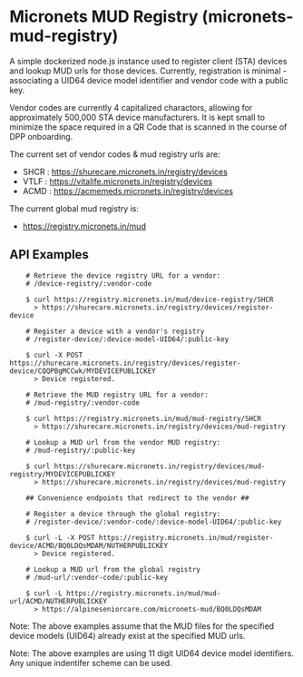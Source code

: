 # Micronets MUD Registry (micronets-mud-registry)

A simple dockerized node.js instance used to register client (STA) devices and lookup MUD urls for those devices. Currently, registration is minimal - associating a UID64 device model identifier and vendor code with a public key.

Vendor codes are currently 4 capitalized charactors, allowing for approximately 500,000 STA device manufacturers. It is kept small to minimize the space required in a QR Code that is scanned in the course of DPP onboarding.

The current set of vendor codes & mud registry urls are:

- SHCR : https://shurecare.micronets.in/registry/devices
- VTLF : https://vitalife.micronets.in/registry/devices
- ACMD : https://acmemeds.micronets.in/registry/devices

The current global mud registry is:

- https://registry.micronets.in/mud

## API Examples


```
	# Retrieve the device registry URL for a vendor:
	# /device-registry/:vendor-code

	$ curl https://registry.micronets.in/mud/device-registry/SHCR
	  > https://shurecare.micronets.in/registry/devices/register-device

	# Register a device with a vendor's registry
	# /register-device/:device-model-UID64/:public-key

	$ curl -X POST https://shurecare.micronets.in/registry/devices/register-device/CQQPBgMCCwk/MYDEVICEPUBLICKEY
	  > Device registered.

	# Retrieve the MUD registry URL for a vendor:
	# /mud-registry/:vendor-code

    $ curl https://registry.micronets.in/mud/mud-registry/SHCR
      > https://shurecare.micronets.in/registry/devices/mud-registry

	# Lookup a MUD url from the vendor MUD registry:
	# /mud-registry/:public-key

    $ curl https://shurecare.micronets.in/registry/devices/mud-registry/MYDEVICEPUBLICKEY
      > https://shurecare.micronets.in/registry/devices/mud-registry

    ## Convenience endpoints that redirect to the vendor ##

    # Register a device through the global registry:
    # /register-device/:vendor-code/:device-model-UID64/:public-key

    $ curl -L -X POST https://registry.micronets.in/mud/register-device/ACMD/BQ0LDQsMDAM/NUTHERPUBLICKEY
      > Device registered.

    # Lookup a MUD url from the global registry
    # /mud-url/:vendor-code/:public-key

    $ curl -L https://registry.micronets.in/mud/mud-url/ACMD/NUTHERPUBLICKEY
      > https://alpineseniorcare.com/micronets-mud/BQ0LDQsMDAM

```

Note: The above examples assume that the MUD files for the specified device models (UID64) already exist at the specified MUD urls.

Note: The above examples are using 11 digit UID64 device model identifiers. Any unique indentifer scheme can be used.
